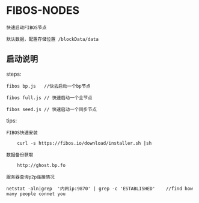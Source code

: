 # FIBOS-NODES

	快速启动FIBOS节点

	默认数据，配置存储位置 /blockData/data



## 启动说明

steps:
	
	fibos bp.js   //快去启动一个bp节点

	fibos full.js // 快速启动一个全节点

	fibos seed.js // 快速启动一个同步节点

tips:
	
	FIBOS快速安装

		curl -s https://fibos.io/download/installer.sh |sh
	
	数据备份获取

		http://ghost.bp.fo

	服务器查询p2p连接情况

	netstat -aln|grep  '内网ip:9870' | grep -c 'ESTABLISHED'    //find how many people connet you


